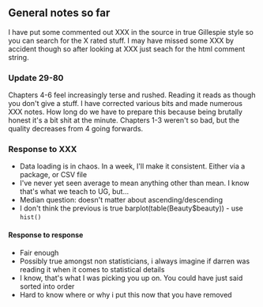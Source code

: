 ## General notes so far

I have put some commented out XXX in the source in true Gillespie style so you can search for the X rated stuff. I may have missed some XXX by accident though so after looking at XXX just seach for the html comment string.

### Update 29-80

Chapters 4-6 feel increasingly terse and rushed. Reading it reads as though you don't give a stuff. I have corrected various bits and made numerous XXX notes. How long do we have to prepare this because being brutally honest it's a bit shit at the minute. Chapters 1-3 weren't so bad, but the quality decreases from 4 going forwards.

### Response to XXX

  * Data loading is in chaos. In a week, I'll make it consistent. Either via a
  package, or CSV file
  * I've never yet seen average to mean anything other than mean. I know that's what we teach to UG, but...
  * Median question: doesn't matter about ascending/descending
  * I don't think the previous is true barplot(table(Beauty$beauty)) - use `hist()`

#### Response to response

  * Fair enough
  * Possibly true amongst non statisticians, i always imagine if darren was reading it when it comes to statistical details
  * I know, that's what I was picking you up on. You could have just said sorted into order
  * Hard to know where or why i put this now that you have removed
